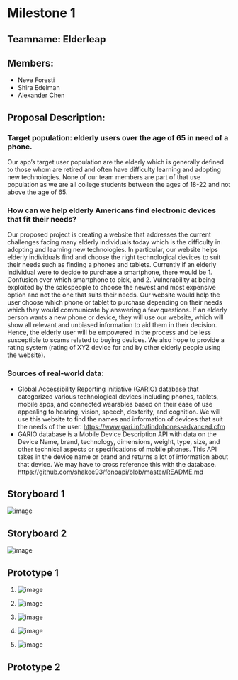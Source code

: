 # Milestone 1

## Teamname:  Elderleap
## Members:
* Neve Foresti
* Shira Edelman
* Alexander Chen

## Proposal Description:
### Target population: elderly users over the age of 65 in need of a phone. 
Our app’s target user population are the elderly which is generally defined to those whom are retired and often have difficulty learning and adopting new technologies. None of our team members are part of that use population as we are all college students between the ages of 18-22 and not above the age of 65. 
### How can we help elderly Americans find electronic devices that fit their needs?
Our proposed project is creating a website that addresses the current challenges facing many elderly individuals today which is the difficulty in adopting and learning new technologies. In particular, our website helps elderly individuals find and choose the right technological devices to suit their needs such as finding a phones and tablets. Currently if an elderly individual were to decide to purchase a smartphone, there would be 1. Confusion over which smartphone to pick, and 2. Vulnerability at being exploited by the salespeople to choose the newest and most expensive option and not the one that suits their needs. Our website would help the user choose which phone or tablet to purchase depending on their needs which they would communicate by answering a few questions. If an elderly person wants a new phone or device, they will use our website, which will show all relevant and unbiased information to aid them in their decision. Hence, the elderly user will be empowered in the process and be less susceptible to scams related to buying devices. We also hope to provide a rating system (rating of XYZ device for and by other elderly people using the website).

### Sources of real-world data:
* Global Accessibility Reporting Initiative (GARIO) database that categorized various technological devices including phones, tablets, mobile apps, and connected wearables based on their ease of use appealing to hearing, vision, speech, dexterity, and cognition. We will use this website to find the names and information of devices that suit the needs of the user. https://www.gari.info/findphones-advanced.cfm
* GARIO database is a Mobile Device Description API with data on the Device Name, brand, technology, dimensions, weight, type, size, and other technical aspects or specifications of mobile phones. This API takes in the device name or brand and returns a lot of information about that device. We may have to cross reference this with the database. https://github.com/shakee93/fonoapi/blob/master/README.md


## Storyboard 1
![image](https://drive.google.com/uc?export=view&id=1qxKIzjWPSg2il5PQcXeFyAbZYDrhQnLp)

## Storyboard 2
![image](https://drive.google.com/uc?export=view&id=1LB6WDsUUU7hArBZBhu_zmosoqGUyo8yC)


## Prototype 1
1. ![image](https://drive.google.com/uc?export=view&id=1vkJysQpBWe0lSBDjYg1nLdEb-wX4XTp3)

2. ![image](https://drive.google.com/uc?export=view&id=1ag_TX11I6EsNHC5jlGAMKipOTczqTL-q)

3. ![image](https://drive.google.com/uc?export=view&id=1VjdUTOnkajf4dh-eE5aoDWCaZp5Z0UF1)

4. ![image](https://drive.google.com/uc?export=view&id=1lTZ1JLrRTTojk6OMfH9_oXv5Jv-BVYl0)

5. ![image](https://drive.google.com/uc?export=view&id=1PnWn_I202kAOjiPI0RcpOFVigIT4acsv)


## Prototype 2

